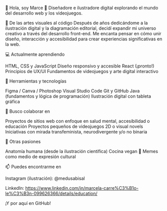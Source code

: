 🖖 Hola, soy Marce 👾
Diseñadore e ilustradore digital explorando el mundo del desarrollo web y los videojuegos.

🎨 De las artes visuales al código
Después de años dedicándome a la ilustración digital y la diagramación editorial, decidí expandir mi universo creativo a través del desarrollo front-end. Me encanta pensar en cómo unir diseño, interacción y accesibilidad para crear experiencias significativas en la web.

💻 Actualmente aprendiendo

HTML, CSS y JavaScript
Diseño responsivo y accesible
React (¡pronto!)
Principios de UX/UI
Fundamentos de videojuegos y arte digital interactivo

🔧 Herramientas y tecnologías

Figma / Canva / Photoshop
Visual Studio Code
Git y GitHub
Java (fundamentos y lógica de programación)
Ilustración digital con tableta gráfica

🌱 Busco colaborar en

Proyectos de sitios web con enfoque en salud mental, accesibilidad o educación
Proyectos pequeños de videojuegos 2D o visual novels
Iniciativas con mirada transfeminista, neurodivergente y/o no binaria

🧠 Otras pasiones

Anatomía humana (desde la ilustración científica)
Cocina vegan 🌱
Memes como medio de expresión cultural

📫 Puedes encontrarme en

Instagram (ilustración): @medusabisal

LinkedIn: https://www.linkedin.com/in/marcela-carre%C3%B1o-le%C3%B3n-099626366/details/education/

¡Y por aquí en GitHub!
